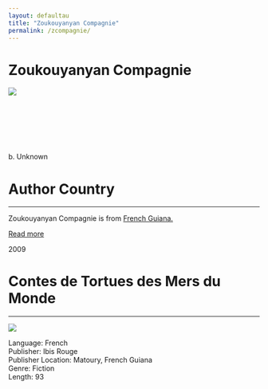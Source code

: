 ```yaml
---
layout: defaultau
title: "Zoukouyanyan Compagnie"
permalink: /zcompagnie/
---
```

<!-- partial:index.partial.html -->
<div class="content">
    <h1>Zoukouyanyan Compagnie</h1>
    <div class="quote">
        <div><img src="http://escapadecarbet.wpenginepowered.com/wp-content/uploads/2016/03/logo-zoukou.jpg" class="logo"></div>
    </div>
    <div class="timeline">
        <div style="padding-bottom:100px;"></div>
        <div class="block">
            <div class="date right"><p class="right">b. Unknown</p></div>
            <div class="dot"></div>
            <div class="left first">
            <div class="author_country">
                <h1>Author Country</h1><hr>
        <div class="aclocation">    <p>Zoukouyanyan Compagnie is from <a href="{{ site.baseurl }}/28"> French Guiana.</a></p></div>
                <div class="acreadmore"><a href="#" target="_blank">Read more</a></div>
            </div>
            </div>
        </div>
        <div class="block">
            <div class="date left"><p class="left">2009</p></div>
            <div class="dot"></div>
            <div class="right hide">
                <h1>Contes de Tortues des Mers du Monde</h1><hr>
                <p><img src="https://images-na.ssl-images-amazon.com/images/I/41D+944ywHL.jpg"></p>
                <p>
                Language: French<br>
                Publisher: Ibis Rouge<br>
                Publisher Location: Matoury, French Guiana<br>
                Genre: Fiction<br>
                Length: 93<br>
                </p>
            </div>
        </div>
  <!-- partial -->
<script src='https://cdnjs.cloudflare.com/ajax/libs/jquery/3.1.1/jquery.min.js'></script><script  src="{{ site.baseurl }}/assets/js/authorscript.js"></script>